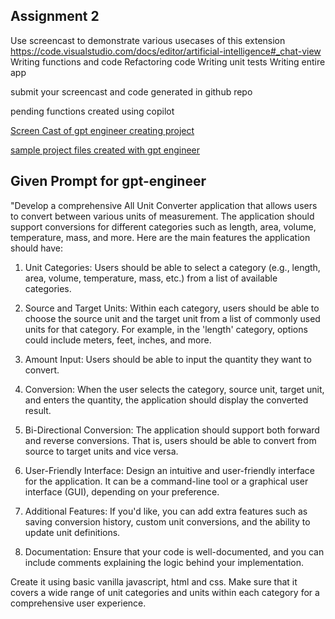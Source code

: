 ## Assignment 2

Use screencast to demonstrate various usecases of this extension
https://code.visualstudio.com/docs/editor/artificial-intelligence#_chat-view
Writing functions and code
Refactoring code
Writing unit tests
Writing entire app


submit your screencast and code generated in github repo

pending functions created using copilot

[Screen Cast of gpt engineer creating project](https://github.com/venkatesh1226/CMPE255-DataMining/blob/main/Assignment%201/Assignment2/Screen-rec.mp4)

[sample project files created with gpt engineer  ](https://github.com/venkatesh1226/CMPE255-DataMining/tree/main/Assignment%201/Assignment2/project)

## Given Prompt for gpt-engineer

"Develop a comprehensive All Unit Converter application that allows users to convert between various units of measurement. The application should support conversions for different categories such as length, area, volume, temperature, mass, and more. Here are the main features the application should have:

1. Unit Categories: Users should be able to select a category (e.g., length, area, volume, temperature, mass, etc.) from a list of available categories.

2. Source and Target Units: Within each category, users should be able to choose the source unit and the target unit from a list of commonly used units for that category. For example, in the 'length' category, options could include meters, feet, inches, and more.

3. Amount Input: Users should be able to input the quantity they want to convert.

4. Conversion: When the user selects the category, source unit, target unit, and enters the quantity, the application should display the converted result.

5. Bi-Directional Conversion: The application should support both forward and reverse conversions. That is, users should be able to convert from source to target units and vice versa.

6. User-Friendly Interface: Design an intuitive and user-friendly interface for the application. It can be a command-line tool or a graphical user interface (GUI), depending on your preference.

7. Additional Features: If you'd like, you can add extra features such as saving conversion history, custom unit conversions, and the ability to update unit definitions.

8. Documentation: Ensure that your code is well-documented, and you can include comments explaining the logic behind your implementation.

Create it using basic vanilla javascript, html and css. Make sure that it covers a wide range of unit categories and units within each category for a comprehensive user experience. 
